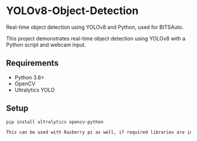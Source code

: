 # YOLOv8-Object-Detection
Real-time object detection using YOLOv8 and Python, used for BITSAuto.

This project demonstrates real-time object detection using YOLOv8 with a Python script and webcam input.

## Requirements
- Python 3.8+
- OpenCV
- Ultralytics YOLO

## Setup
```bash
pip install ultralytics opencv-python

This can be used with Rasberry pi as well, if required libraries are installed. The python code for this remains the same.
